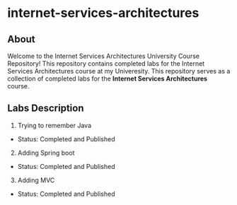 # internet-services-architectures

## About

Welcome to the Internet Services Architectures University Course Repository!
This repository contains completed labs for the Internet Services Architectures course at my Univeresity. This repository serves as a collection of completed labs for the **Internet Services Architectures** course. 
## Labs Description
1. Trying to remember Java
  - Status: Completed and Published
2. Adding Spring boot
  - Status: Completed and Published
3. Adding MVC
  - Status: Completed and Published

